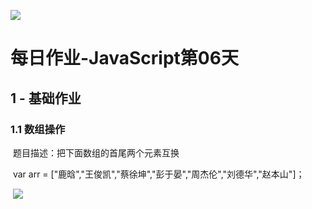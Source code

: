 ![](D:\工作目录\k9910\上.png)
# 每日作业-JavaScript第06天

## 1 - 基础作业

### 1.1  数组操作

​	题目描述：把下面数组的首尾两个元素互换

​	var arr = ["鹿晗","王俊凯","蔡徐坤","彭于晏","周杰伦","刘德华","赵本山"]；



​	![](D:\工作目录\k9910\下.png)



